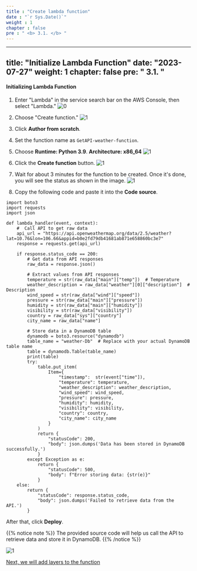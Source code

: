 ```yaml
---
title : "Create lambda function"
date : "`r Sys.Date()`"
weight : 1
chapter : false
pre : " <b> 3.1. </b> "
---
```


---
title: "Initialize Lambda Function"
date: "2023-07-27"
weight: 1
chapter: false
pre: " <b> 3.1. </b> "
---

#### Initializing Lambda Function
1. Enter "Lambda" in the service search bar on the AWS Console, then select "Lambda."
![0](/images/3.lamda/im-35.png)

2. Choose "Create function."
![1](/images/3.lamda/im-34.png)

3. Click **Author from scratch**.

4. Set the function name as `GetAPI-weather-function`.

5. Choose **Runtime: Python 3.9**. **Architecture: x86_64**
![1](/images/3.lamda/im-33.png)

6. Click the **Create function** button.
![1](/images/3.lamda/im-32.png)

7. Wait for about 3 minutes for the function to be created. Once it's done, you will see the status as shown in the image.
![1](/images/3.lamda/im-31.png)

8. Copy the following code and paste it into the **Code source**.
```
import boto3
import requests
import json

def lambda_handler(event, context):
    #  Call API to get raw data
    api_url = "https://api.openweathermap.org/data/2.5/weather?lat=10.76&lon=106.66&appid=b0e2fd79db41681ab871e658860bc3e7"
    response = requests.get(api_url)

    if response.status_code == 200:
        # Get data from API responses
        raw_data = response.json()

        # Extract values from API responses
        temperature = str(raw_data["main"]["temp"])  # Temperature
        weather_description = raw_data["weather"][0]["description"]  # Description
        wind_speed = str(raw_data["wind"]["speed"]) 
        pressure = str(raw_data["main"]["pressure"])  
        humidity = str(raw_data["main"]["humidity"])  
        visibility = str(raw_data["visibility"])  
        country = raw_data["sys"]["country"]  
        city_name = raw_data["name"]  
        
        # Store data in a DynamoDB table
        dynamodb = boto3.resource("dynamodb")
        table_name = "weather-Db"  # Replace with your actual DynamoDB table name
        table = dynamodb.Table(table_name)
        print(table)
        try:
            table.put_item(
                Item={
                    "timestamp":  str(event["time"]), 
                    "temperature": temperature,  
                    "weather_description": weather_description, 
                    "wind_speed": wind_speed,  
                    "pressure": pressure,  
                    "humidity": humidity,  
                    "visibility": visibility,  
                    "country": country, 
                    "city_name": city_name  
                }
            )
            return {
                "statusCode": 200,
                "body": json.dumps('Data has been stored in DynamoDB successfully.')
            }
        except Exception as e:
            return {
                "statusCode": 500,
                "body": f"Error storing data: {str(e)}"
            }
    else:
        return {
            "statusCode": response.status_code,
            "body": json.dumps('Failed to retrieve data from the API.')
        }
```

After that, click **Deploy**.

{{% notice note %}}
The provided source code will help us call the API to retrieve data and store it in DynamoDB.
{{% /notice %}}

![1](/images/3.lamda/im-29.png)

[Next, we will add layers to the function](/3.lamda/3.2-addLayers/)